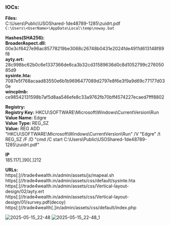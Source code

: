 ### IOCs:  
**Files:**  
C:\Users\Public\USOShared-1de48789-1285\zuidrt.pdf  
`C:\Users\<UserName>\AppData\Local\temp\noway.bat`  
  
**Hashes(SHA256):**  
**BroaderAspect.dll:** 00e3cf6427e96ac85778219be3068c26748b0431e2024fde4911d613148f89f8  
**ayty.ert:** 28c998bc62b0c6e1337366de6ca3b32cd31589636d0c8d1052799c27605085d9  
**sysinte.hta:** 7087e5f768acaad83550e6b1b9696477089d2797e8f6e3f9a9d69c77177d030e  
**wincplmb:** ce98542131598b7af5d8aa546efe8c33a9762fb70bff4574227ecaed7fff8802  
  
**Registry:**  
**Registry Key:** HKCU\SOFTWARE\Microsoft\Windows\CurrentVersion\Run  
**Value Name:** Edgre  
**Value Type:** REG_SZ  
**Value:** REG ADD "HKCU\SOFTWARE\Microsoft\Windows\CurrentVersion\Run" /V "Edgre" /t REG_SZ /F /D "cmd /C start C:\Users\Public\USOShared-1de48789-1285\zuidrt.pdf"  

**IP**  
185.117[.]90[.]212  

**URLs:**  
https[:]//trade4wealth.in/admin/assets/js/mapeal.sh  
https[:]//trade4wealth.in/admin/assets/css/default/sysinte.hta  
https[:]//trade4wealth.in/admin/assets/css/Vertical-layout-design/02/ayty.ert  
https[:]//trade4wealth.in/admin/assets/css/Vertical-layout-design/01/survey.pdf(decoy)  
https[:]//trade4wealth[.]in/admin/assets/css/default/index.php  

![2025-05-15_22-48](https://github.com/user-attachments/assets/5ac8d0ec-06b2-4a16-8320-8f69b368204b)
![2025-05-15_22-48_1](https://github.com/user-attachments/assets/1061262e-f2fb-4f2e-8016-0a8feeca9de9)
